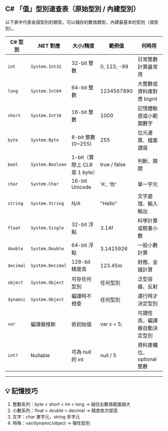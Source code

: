 ## C# 「值」型別速查表（原始型別 / 內建型別）

以下表中代表各個型別的類型，可以儲存的數值類型，內建最基本的型別（值型別）。

| C# 型別     | .NET 對應          | 大小/精度                   | 範例值          | 何時用               |
| --------- | ---------------- | ----------------------- | ------------ | ----------------- |
| `int`     | `System.Int32`   | 32-bit 整數               | 0, 123, -99  | 日常整數計算最常用         |
| `long`    | `System.Int64`   | 64-bit 整數               | 1234567890   | 大整數或資料庫對應 bigint  |
| `short`   | `System.Int16`   | 16-bit 整數               | 1000         | 記憶體敏感或小範圍數字       |
| `byte`    | `System.Byte`    | 8-bit 整數 (0\~255)       | 255          | 位元運算、檔案讀寫         |
| `bool`    | `System.Boolean` | 1-bit（實際上 CLR 是 1 byte） | true / false | 判斷、開關             |
| `char`    | `System.Char`    | 16-bit Unicode          | 'A', '你'     | 單一字元              |
| `string`  | `System.String`  | N/A                     | "Hello"      | 文字處理、輸入輸出         |
| `float`   | `System.Single`  | 32-bit 浮點               | 3.14f        | 科學計算或輕量小數         |
| `double`  | `System.Double`  | 64-bit 浮點               | 3.1415926    | 一般小數計算            |
| `decimal` | `System.Decimal` | 128-bit 精度高             | 123.45m      | 財務、金錢計算           |
| `object`  | `System.Object`  | 可存任何型別                  | 任何型別         | 泛型容器、反射           |
| `dynamic` | `System.Object`  | 編譯時不檢查                  | 任何型別         | 運行時才決定型別          |
| `var`     | 編譯器推斷            | 依初始值                    | var x = 5;   | 可讀性高，編譯器自動決定型別    |
| `int?`    | Nullable<Int32>  | 可為 null 的 int           | null / 5     | 資料庫欄位、optional 整數 |

---

## 💡 記憶技巧

1. 整數系列：byte < short < int < long → 越往右數值範圍越大
2. 小數系列：float < double < decimal → 精度依次提高
3. 文字：char 單字元，string 多字元
4. 特殊：var/dynamic/object → 彈性型別
